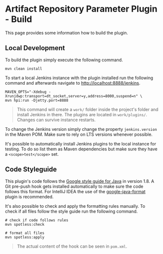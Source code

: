 # Artifact Repository Parameter Plugin - Build

This page provides some information how to build the plugin.

## Local Development

To build the plugin simply execute the following command.
```
mvn clean install
```

To start a local Jenkins instance with the plugin installed run the following command
and afterwards navigate to [http://localhost:8888/jenkins](http://localhost:8888/jenkins).
```
MAVEN_OPTS="-Xdebug -Xrunjdwp:transport=dt_socket,server=y,address=8000,suspend=n" \
mvn hpi:run -Djetty.port=8888
```

> This command will create a `work/` folder inside the project's folder and install
> Jenkins in there. The plugins are located in `work/plugins/`. Changes can survive
> instance restarts.

To change the Jenkins version simply change the property `jenkins.version` in the 
Maven POM. Make sure to rely on LTS versions whenever possible. 

It's possible to automatically install Jenkins plugins to the local instance for testing.
To do so list them as Maven dependencies but make sure they have a `<scope>test</scope>`
set.

## Code Styleguide

This plugin's code follows the [Google style guide for Java][link0] in version 1.8. A
Git pre-push hook gets installed automatically to make sure the code follows this format.
For IntelliJ IDEA the use of the [google-java-format][link1] plugin is recommended.

It's also possible to check and apply the formatting rules manually. To check if all 
files follow the style guide run the following command.

```
# check if code follows rules
mvn spotless:check

# format all files
mvn spotless:apply
```

> The actual content of the hook can be seen in `pom.xml`.



[link0]: https://google.github.io/styleguide/javaguide.html
[link1]: https://plugins.jetbrains.com/plugin/8527-google-java-format
